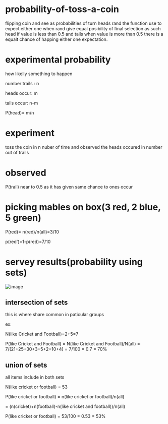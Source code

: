 # probability-of-toss-a-coin

flipping coin and see as probabilities of turn heads 
rand the function use to expect either one 
when rand give equal posibility of final selection as such head if value is less than 0.5 and tails when value is more than 0.5
there is a equalt chance of happing either one expectation.

# experimental probability

how likelly something to happen

number trails : n

heads occur: m

tails occur: n-m

P(head)= m/n

# experiment

toss the coin in n nuber of time and observed the heads occured in number out of trails 

# observed

P(trail) near to 0.5 as it has given same chance to ones occur 

# picking mables on box(3 red, 2 blue, 5 green)

P(red)= n(red)/n(all)=3/10

p(red')=1-p(red)=7/10

# servey results(probability using sets)


![image](https://github.com/user-attachments/assets/b22b178e-949a-48bf-a557-475e94fe3a4f)

## intersection of sets

this is where share common in paticular groups

ex:

N(like Cricket and Football)=2+5=7

P(like Cricket and Football)  =  N(like Cricket and Football)/N(all)  =  7/(21+25+30+3+5+2+10+4)  =  7/100 = 0.7 = 70%

## union of sets

all items include in both sets

N(like cricket or football) = 53

P(like cricket or football) = n(like cricket or football)/n(all)

= (n(cricket)+n(football)-n(like cricket and football))/n(all)

P(like cricket or football) = 53/100 = 0.53 = 53%
